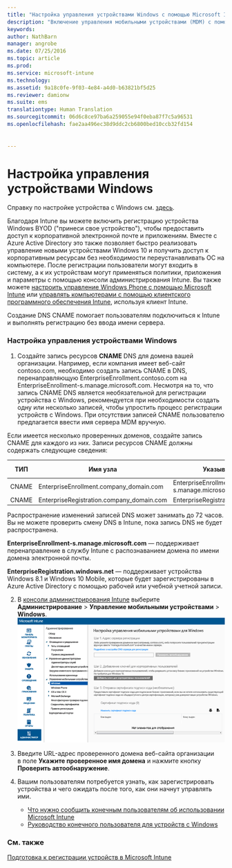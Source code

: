 ```yaml
---
title: "Настройка управления устройствами Windows с помощью Microsoft Intune | Microsoft Intune"
description: "Включение управления мобильными устройствами (MDM) с помощью Microsoft Intune для компьютеров с Windows, включая устройства с Windows 10."
keywords: 
author: NathBarn
manager: angrobe
ms.date: 07/25/2016
ms.topic: article
ms.prod: 
ms.service: microsoft-intune
ms.technology: 
ms.assetid: 9a18c0fe-9f03-4e84-a4d0-b63821bf5d25
ms.reviewer: damionw
ms.suite: ems
translationtype: Human Translation
ms.sourcegitcommit: 06d6c8ce97ba6a259055e94f0eba87f7c5a96531
ms.openlocfilehash: fae2aa496ec38d9ddc2cb6800bed10ccb32fd154


---
```


# Настройка управления устройствами Windows
Справку по настройке устройства с Windows см. [здесь](../enduser/using-your-windows-device-with-intune.md).

Благодаря Intune вы можете включить регистрацию устройства Windows BYOD ("принеси свое устройство"), чтобы предоставить доступ к корпоративной электронной почте и приложениям. Вместе с Azure Active Directory это также позволяет быстро реализовать управление новыми устройствами Windows 10 и получить доступ к корпоративным ресурсам без необходимости переустанавливать ОС на компьютере. После регистрации пользователи могут входить в систему, а к их устройствам могут применяться политики, приложения и параметры с помощью консоли администрирования Intune. Вы также можете [настроить управление Windows Phone с помощью Microsoft Intune](set-up-windows-phone-management-with-microsoft-intune.md) или [управлять компьютерами с помощью клиентского программного обеспечения Intune](manage-windows-pcs-with-microsoft-intune.md), используя клиент Intune.

Создание DNS CNAME помогает пользователям подключиться к Intune и выполнять регистрацию без ввода имени сервера.

### Настройка управления устройствами Windows

  1.  Создайте запись ресурсов **CNAME** DNS для домена вашей организации. Например, если компания имеет веб-сайт contoso.com, необходимо создать запись CNAME в DNS, перенаправляющую EnterpriseEnrollment.contoso.com на EnterpriseEnrollment-s.manage.microsoft.com. Несмотря на то, что запись CNAME DNS является необязательной для регистрации устройства с Windows, рекомендуется при необходимости создать одну или несколько записей, чтобы упростить процесс регистрации устройств с Windows. При отсутствии записей CNAME пользователю предлагается ввести имя сервера MDM вручную.

  Если имеется несколько проверенных доменов, создайте запись CNAME для каждого из них. Записи ресурсов CNAME должны содержать следующие сведения:

  |ТИП|Имя узла|Указывает на|СРОК ЖИЗНИ|
  |--------|-------------|-------------|-------|
  |CNAME|EnterpriseEnrollment.company_domain.com|EnterpriseEnrollment-s.manage.microsoft.com |1 час|
  |CNAME|EnterpriseRegistration.company_domain.com|EnterpriseRegistration.windows.net|1 час|

  Распространение изменений записей DNS может занимать до 72 часов. Вы не можете проверить смену DNS в Intune, пока запись DNS не будет распространена.

  **EnterpriseEnrollment-s.manage.microsoft.com** — поддерживает перенаправление в службу Intune с распознаванием домена по имени домена электронной почты.

  **EnterpriseRegistration.windows.net** — поддерживает устройства Windows 8.1 и Windows 10 Mobile, которые будет зарегистрированы в Azure Active Directory с помощью рабочей или учебной учетной записи.

  2.  В [консоли администрирования Intune](http://manage.microsoft.com) выберите **Администрирование** &gt; **Управление мобильными устройствами** &gt; **Windows**.
  ![Диалоговое окно "Управление устройствами Windows"](../media/enroll-intune-winenr.png)

  3.  Введите URL-адрес проверенного домена веб-сайта организации в поле **Укажите проверенное имя домена** и нажмите кнопку **Проверить автообнаружение**.

  4.  Вашим пользователям потребуется узнать, как зарегистрировать устройства и чего ожидать после того, как они начнут управлять ими.
      - [Что нужно сообщить конечным пользователям об использовании Microsoft Intune](what-to-tell-your-end-users-about-using-microsoft-intune.md)
      - [Руководство конечного пользователя для устройств с Windows](../enduser/using-your-windows-device-with-intune.md)

### См. также
[Подготовка к регистрации устройств в Microsoft Intune](get-ready-to-enroll-devices-in-microsoft-intune.md)



<!--HONumber=Aug16_HO1-->


